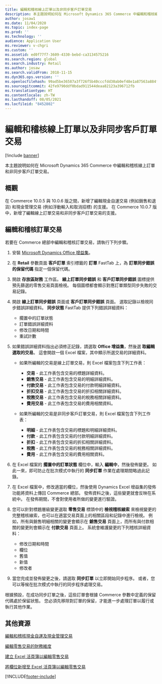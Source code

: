 ```yaml
---
title: 編輯和稽核線上訂單以及非同步客戶訂單交易
description: 本主題說明如何在 Microsoft Dynamics 365 Commerce 中編輯和稽核線上訂單和非同步客戶訂單交易。
author: josaw1
ms.date: 11/04/2020
ms.topic: index-page
ms.prod: ''
ms.technology: ''
audience: Application User
ms.reviewer: v-chgri
ms.custom: ''
ms.assetid: ed0f77f7-3609-4330-bebd-ca3134575216
ms.search.region: global
ms.search.industry: Retail
ms.author: josaw
ms.search.validFrom: 2018-11-15
ms.dyn365.ops.version: ''
ms.openlocfilehash: 99ad5be36587a3f726f5b40cccfdd30ab0ef48e1a87563a884f83264f40842fc
ms.sourcegitcommit: 42fe9790ddf0bdad911544deaa82123a396712fb
ms.translationtype: HT
ms.contentlocale: zh-TW
ms.lasthandoff: 08/05/2021
ms.locfileid: "8452802"
---
```

# <a name="edit-and-audit-online-order-and-asynchronous-customer-order-transactions"></a>編輯和稽核線上訂單以及非同步客戶訂單交易

[!include [banner](../includes/banner.md)]

本主題說明如何在 Microsoft Dynamics 365 Commerce 中編輯和稽核線上訂單和非同步客戶訂單交易。

## <a name="overview"></a>概觀

在 Commerce 10.0.5 與 10.0.6 版之間，新增了編輯現金自運交易 (例如銷售和退貨) 和現金管理交易 (例如浮動輸入和取消招標) 的支援。 在 Commerce 10.0.7 版中，新增了編輯線上訂單交易和非同步客戶訂單交易的支援。

## <a name="edit-and-audit-order-transactions"></a>編輯和稽核訂單交易

若要在 Commerce 總部中編輯和稽核訂單交易，請執行下列步驟。

1. 安裝 [Microsoft Dynamics Office 增益集](https://appsource.microsoft.com/product/office/WA104379629?tab=Overview)。
1. 在 **Retail** 參數頁面 **客戶訂單** 索引標籤的 **訂單** FastTab 上，為 **訂單同步錯誤的保留代碼** 指定一個保留代碼。
1. 開啟 **存放區財務** 工作區。 **線上訂單同步錯誤** 和 **客戶訂單同步錯誤** 圖標提供預先篩選的零售交易頁面檢視。 每個圖標都會顯示對應訂單類型同步失敗的交易記錄。
1. 開啟 **線上訂單同步錯誤** 頁面或 **客戶訂單同步錯誤** 頁面。 選取記錄以檢視同步錯誤詳細資料。 **同步狀態** FastTab 提供下列錯誤詳細資料：

    - 擱置中的訂單狀態
    - 訂單錯誤詳細資料
    - 修改日期和時間
    - 重試計數

1. 如果錯誤詳細資料指出必須修正記錄，請選取 **Office 增益集**，然後選 **取編輯選取的交易**。 這會開啟一個 Excel 檔案，其中顯示所選交易的詳細資料。

    - 如果所編輯的交易是線上訂單交易，則 Excel 檔案包含下列工作表：

        - **交易** - 此工作表包含交易的標題詳細資料。
        - **銷售交易** - 此工作表包含交易的明細詳細資料。
        - **付款交易** - 此工作表包含交易的付款明細詳細資料。
        - **折扣交易** - 此工作表包含交易的折扣相關詳細資料。
        - **稅務交易** - 此工作表包含交易的稅務相關詳細資料。
        - **費用交易** - 此工作表包含交易的費用相關資料。

    - 如果所編輯的交易是非同步客戶訂單交易，則 Excel 檔案包含下列工作表：

        - **明細** - 此工作表包含交易的標題和明細詳細資料。
        - **付款** - 此工作表包含交易的付款明細詳細資料。
        - **折扣** - 此工作表包含交易的折扣相關詳細資料。
        - **稅務** - 此工作表包含交易的稅務相關詳細資料。
        - **費用** - 此工作表包含交易的費用相關資料。

1. 在 Excel 檔案的 **擱置中的訂單狀態** 欄位中，輸入 **編輯中**，然後發佈變更。 如此一來，即可防止在批次模式中執行的 **同步訂單** 作業在處理期間略過此記錄。
1. 在 Excel 檔案中，修改適當的欄位，然後使用 Dynamics Excel 增益集的發佈功能將資料上傳回 Commerce 總部。 發佈資料之後，這些變更就會反映在系統中。 在發佈期間，不會對使用者所做的變更進行驗證。
1. 您可以針對標題層級變更選取 **零售交易** 標頭中的 **檢視稽核線索** 來檢視變更的完整稽核線索，也可以在適當交易頁面上的相關區段和記錄中進行檢視。 例如，所有與銷售明細相關的變更會顯示在 **銷售交易** 頁面上，而所有與付款相關的變更則會顯示在 **付款交易** 頁面上。 系統會維護變更的下列稽核詳細資料：

    - 修改日期和時間
    - 欄位
    - 舊值
    - 新值
    - 修改者

1. 當您完成並發佈變更之後，請選取 **同步訂單** 以立即開始同步程序。 或者，您可以等候在批次模式中執行的同步程序處理交易。

根據預設，在成功同步訂單之後，這些訂單會根據 Commerce 參數中定義的保留代碼處於保留狀態。 您必須先移除對訂單的保留，才能進一步處理訂單以履行或執行其他作業。

## <a name="additional-resources"></a>其他資源

[編輯和稽核現金自運及現金管理交易](edit-cash-trans.md)

[編輯零售交易的財務維度](edit-financial-dim.md)

[建立 Excel 活頁簿以編輯零售交易](create-excel-edit.md)

[將欄位新增至 Excel 活頁簿以編輯零售交易](add-fields-excel.md)


[!INCLUDE[footer-include](../includes/footer-banner.md)]